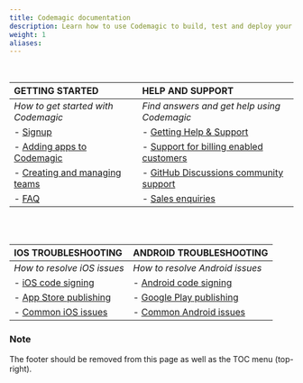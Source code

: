 ```yaml
---
title: Codemagic documentation
description: Learn how to use Codemagic to build, test and deploy your mobile apps.
weight: 1
aliases:
---
```


<br>

| **GETTING STARTED**                                                | **HELP AND SUPPORT**                                              |
| :-------------------                                               | :-------------------                                              |
| _How to get started with Codemagic_                                | _Find answers and get help using Codemagic_                       |
| - [Signup](../getting-started/signup)                              | - [Getting Help & Support](../troubleshooting/help-and-support)   |
| - [Adding apps to Codemagic](../getting-started/adding-apps)       | - [Support for billing enabled customers](../troubleshooting/help-and-support#billing-enabled-customers---intercom)     |
| - [Creating and managing teams](../getting-started/teams)          | - [GitHub Discussions community support](../troubleshooting/help-and-support#community-support-with-ghd)                |
| - [FAQ](../getting-started/faq)                                    | - [Sales enquiries](https://codemagic.io/contact/)                 |

<br><br>

| **IOS TROUBLESHOOTING**                                            | **ANDROID TROUBLESHOOTING**                                              |
| :-------------------                                               | :-------------------                                                     |
| _How to resolve iOS issues_                                        | _How to resolve Android issues_                                          |
| - [iOS code signing](../yaml-code-signing/signing-ios)             | - [Android code signing](../yaml-code-signing/signing-android)           |
| - [App Store publishing](../yaml-publishing/app-store-connect)     | - [Google Play publishing](../yaml-publishing/google-play)               |
| - [Common iOS issues](../troubleshooting/common-ios-issues)        | - [Common Android issues](../troubleshooting/common-android-issues.md)   |


### Note
The footer should be removed from this page as well as the TOC menu (top-right).